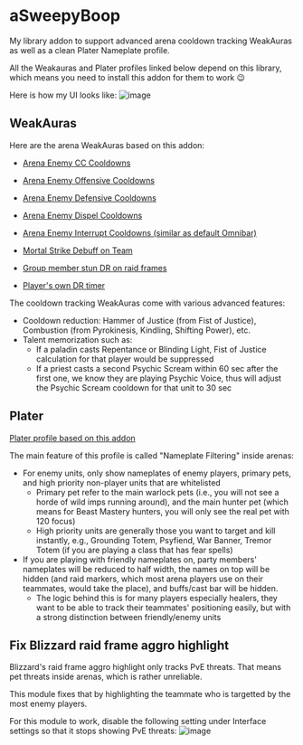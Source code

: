 # aSweepyBoop
My library addon to support advanced arena cooldown tracking WeakAuras as well as a clean Plater Nameplate profile.

All the Weakauras and Plater profiles linked below depend on this library, which means you need to install this addon for them to work 😉

Here is how my UI looks like:
![image](https://user-images.githubusercontent.com/78008331/175856082-319be90f-8967-445b-9373-62e9fcc402cd.png)


## WeakAuras
Here are the arena WeakAuras based on this addon:

- [Arena Enemy CC Cooldowns](https://wago.io/G3Ai96asn)
- [Arena Enemy Offensive Cooldowns](https://wago.io/EtVxNHjcg)
- [Arena Enemy Defensive Cooldowns](https://wago.io/ZqFOXpRY-)
- [Arena Enemy Dispel Cooldowns](https://wago.io/a_AIv4HJp)
- [Arena Enemy Interrupt Cooldowns (similar as default Omnibar)](https://wago.io/UgjuEm1mk)

- [Mortal Strike Debuff on Team](https://wago.io/pCKbpzW-Q)
- [Group member stun DR on raid frames](https://wago.io/FUT9JPGxV)
- [Player's own DR timer](https://wago.io/cD-yK8HTF)

The cooldown tracking WeakAuras come with various advanced features:
- Cooldown reduction: Hammer of Justice (from Fist of Justice), Combustion (from Pyrokinesis, Kindling, Shifting Power), etc.
- Talent memorization such as:
  - If a paladin casts Repentance or Blinding Light, Fist of Justice calculation for that player would be suppressed
  - If a priest casts a second Psychic Scream within 60 sec after the first one, we know they are playing Psychic Voice, thus will adjust the Psychic Scream cooldown for that unit to 30 sec

## Plater
[Plater profile based on this addon](https://wago.io/KnkjLULX7)

The main feature of this profile is called "Nameplate Filtering" inside arenas:
- For enemy units, only show nameplates of enemy players, primary pets, and high priority non-player units that are whitelisted
  - Primary pet refer to the main warlock pets (i.e., you will not see a horde of wild imps running around), and the main hunter pet (which means for Beast Mastery hunters, you will only see the real pet with 120 focus)
  - High priority units are generally those you want to target and kill instantly, e.g., Grounding Totem, Psyfiend, War Banner, Tremor Totem (if you are playing a class that has fear spells)
- If you are playing with friendly nameplates on, party members' nameplates will be reduced to half width, the names on top will be hidden (and raid markers, which most arena players use on their teammates, would take the place), and buffs/cast bar will be hidden.
  - The logic behind this is for many players especially healers, they want to be able to track their teammates' positioning easily, but with a strong distinction between friendly/enemy units

## Fix Blizzard raid frame aggro highlight
Blizzard's raid frame aggro highlight only tracks PvE threats. That means pet threats inside arenas, which is rather unreliable.

This module fixes that by highlighting the teammate who is targetted by the most enemy players.

For this module to work, disable the following setting under Interface settings so that it stops showing PvE threats:
![image](https://user-images.githubusercontent.com/78008331/175849539-7a7180d4-28f8-4453-b979-d98f56a2623c.png)

